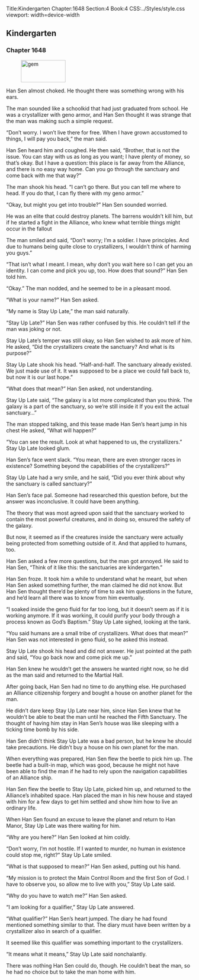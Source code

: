 Title:Kindergarten 
Chapter:1648 
Section:4 
Book:4 
CSS:../Styles/style.css 
viewport: width=device-width
  
## Kindergarten
### Chapter 1648 
<figure>
	<img src="../Images/gem.gif" alt="gem" id="gem" width="120" height="60" />
</figure>
  

  
  Han Sen almost choked. He thought there was something wrong with his ears.

The man sounded like a schoolkid that had just graduated from school. He was a crystallizer with geno armor, and Han Sen thought it was strange that the man was making such a simple request.

“Don’t worry. I won’t live there for free. When I have grown accustomed to things, I will pay you back,” the man said.

Han Sen heard him and coughed. He then said, “Brother, that is not the issue. You can stay with us as long as you want; I have plenty of money, so that’s okay. But I have a question: this place is far away from the Alliance, and there is no easy way home. Can you go through the sanctuary and come back with me that way?”

The man shook his head. “I can’t go there. But you can tell me where to head. If you do that, I can fly there with my geno armor.”

“Okay, but might you get into trouble?” Han Sen sounded worried.

He was an elite that could destroy planets. The barrens wouldn’t kill him, but if he started a fight in the Alliance, who knew what terrible things might occur in the fallout

The man smiled and said, “Don’t worry; I’m a soldier. I have principles. And due to humans being quite close to crystallizers, I wouldn’t think of harming you guys.”

“That isn’t what I meant. I mean, why don’t you wait here so I can get you an identity. I can come and pick you up, too. How does that sound?” Han Sen told him.

“Okay.” The man nodded, and he seemed to be in a pleasant mood.

“What is your name?” Han Sen asked.

“My name is Stay Up Late,” the man said naturally.

“Stay Up Late?” Han Sen was rather confused by this. He couldn’t tell if the man was joking or not.

Stay Up Late’s temper was still okay, so Han Sen wished to ask more of him. He asked, “Did the crystallizers create the sanctuary? And what is its purpose?”

Stay Up Late shook his head. “Half-and-half. The sanctuary already existed. We just made use of it. It was supposed to be a place we could fall back to, but now it is our last hope.”

“What does that mean?” Han Sen asked, not understanding.

Stay Up Late said, “The galaxy is a lot more complicated than you think. The galaxy is a part of the sanctuary, so we’re still inside it If you exit the actual sanctuary…”

The man stopped talking, and this tease made Han Sen’s heart jump in his chest He asked, “What will happen?”

“You can see the result. Look at what happened to us, the crystallizers.” Stay Up Late looked glum.

Han Sen’s face went slack. “You mean, there are even stronger races in existence? Something beyond the capabilities of the crystallizers?”

Stay Up Late had a wry smile, and he said, “Did you ever think about why the sanctuary is called sanctuary?”

Han Sen’s face pal. Someone had researched this question before, but the answer was inconclusive. It could have been anything.

The theory that was most agreed upon said that the sanctuary worked to contain the most powerful creatures, and in doing so, ensured the safety of the galaxy.

But now, it seemed as if the creatures inside the sanctuary were actually being protected from something outside of it. And that applied to humans, too.

Han Sen asked a few more questions, but the man got annoyed. He said to Han Sen, “Think of it like this: the sanctuaries are kindergarten.”

Han Sen froze. It took him a while to understand what he meant, but when Han Sen asked something further, the man claimed he did not know. But Han Sen thought there’d be plenty of time to ask him questions in the future, and he’d learn all there was to know from him eventually.

“I soaked inside the geno fluid for far too long, but it doesn’t seem as if it is working anymore. If it was working, it could purify your body through a process known as God’s Baptism.” Stay Up Late sighed, looking at the tank.

“You said humans are a small tribe of crystallizers. What does that mean?” Han Sen was not interested in geno fluid, so he asked this instead.

Stay Up Late shook his head and did not answer. He just pointed at the path and said, “You go back now and come pick me up.”

Han Sen knew he wouldn’t get the answers he wanted right now, so he did as the man said and returned to the Martial Hall.

After going back, Han Sen had no time to do anything else. He purchased an Alliance citizenship forgery and bought a house on another planet for the man.

He didn’t dare keep Stay Up Late near him, since Han Sen knew that he wouldn’t be able to beat the man until he reached the Fifth Sanctuary. The thought of having him stay in Han Sen’s house was like sleeping with a ticking time bomb by his side.

Han Sen didn’t think Stay Up Late was a bad person, but he knew he should take precautions. He didn’t buy a house on his own planet for the man.

When everything was prepared, Han Sen flew the beetle to pick him up. The beetle had a built-in map, which was good, because he might not have been able to find the man if he had to rely upon the navigation capabilities of an Alliance ship.

Han Sen flew the beetle to Stay Up Late, picked him up, and returned to the Alliance’s inhabited space. Han placed the man in his new house and stayed with him for a few days to get him settled and show him how to live an ordinary life.

When Han Sen found an excuse to leave the planet and return to Han Manor, Stay Up Late was there waiting for him.

“Why are you here?” Han Sen looked at him coldly.

“Don’t worry, I’m not hostile. If I wanted to murder, no human in existence could stop me, right?” Stay Up Late smiled.

“What is that supposed to mean?” Han Sen asked, putting out his hand.

“My mission is to protect the Main Control Room and the first Son of God. I have to observe you, so allow me to live with you,” Stay Up Late said.

“Why do you have to watch me?” Han Sen asked.

“I am looking for a qualifier,” Stay Up Late answered.

“What qualifier?” Han Sen’s heart jumped. The diary he had found mentioned something similar to that. The diary must have been written by a crystallizer also in search of a qualifier.

It seemed like this qualifier was something important to the crystallizers.

“It means what it means,” Stay Up Late said nonchalantly.

There was nothing Han Sen could do, though. He couldn’t beat the man, so he had no choice but to take the man home with him.
